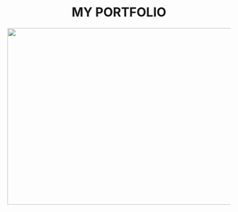 <h1 align="center">MY PORTFOLIO</h1>

<p align="center">
  <img src="https://user-images.githubusercontent.com/70858557/132100740-a62d62ac-3d85-4bff-a47c-04efc9f1b80d.gif" width="700" height="400">
